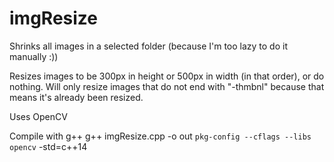 # imgResize
Shrinks all images in a selected folder (because I'm too lazy to do it manually :))

Resizes images to be 300px in height or 500px in width (in that order), or do nothing.
Will only resize images that do not end with "-thmbnl" because that means it's already been resized.

Uses OpenCV 

Compile with g++ 
g++ imgResize.cpp -o out `pkg-config --cflags --libs opencv` -std=c++14
